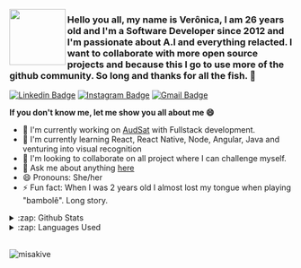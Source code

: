 
<p>
<img align='left' width="100px" src="https://raw.githubusercontent.com/misakive/misakive/master/avatar.jpg" />
</p>


### Hello you all, my name is Verônica, I am 26 years old and I'm a Software Developer since 2012 and I'm passionate about A.I and everything relacted. I want to collaborate with more open source projects and because this I go to use more of the github community. So long and thanks for all the fish. 👋



[![Linkedin Badge](https://img.shields.io/badge/-LinkedIn-blue?style=flat-square&logo=Linkedin&logoColor=white&link=https://www.linkedin.com/in/veronicapptoledo/)](https://www.linkedin.com/in/veronicapptoledo/)
[![Instagram Badge](https://img.shields.io/badge/-Instagram-purple?style=flat-square&logo=Instagram&logoColor=white&link=https://www.instagram.com/misakive/)](https://www.instagram.com/misakive/)
[![Gmail Badge](https://img.shields.io/badge/-Gmail-c14438?style=flat-square&logo=Gmail&logoColor=white&link=mailto:vntoledo30@gmail.com)](mailto:vntoledo30@gmail.com)


**If you don't know me, let me show you all about me 😄** 

- 🔭 I'm currently working on  [AudSat](http://www.audsat.com.br/) with Fullstack development.
- 🌱 I'm currently learning React, React Native, Node, Angular, Java and venturing into visual recognition
- 👯 I'm looking to collaborate on all project where I can challenge myself.
- 💬 Ask me about anything [here](https://github.com/misakive/misakive/issues)
- 😄 Pronouns: She/her
- ⚡ Fun fact: When I was 2 years old I almost lost my tongue when playing "bambolê". Long story.


<details>
  <summary>:zap: Github Stats</summary>
  <img src="https://github-readme-stats.vercel.app/api?username=misakive&&show_icons=true&title_color=222222&icon_color=03A87C&text_color=333333&bg_color=ffffff">
</details>

<details>
  <summary>:zap: Languages Used</summary>
  <img src="https://github-readme-stats.vercel.app/api/top-langs/?username=misakive&layout=compact&bg_color=ffffff&text_color=333333">
</details>
<br/>


<p align="left"> <img src="https://komarev.com/ghpvc/?username=misakive" alt="misakive" /> </p>
